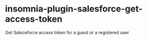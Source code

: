 # insomnia-plugin-salesforce-get-access-token
Get Saleceforce access token for a guest or a registered user
